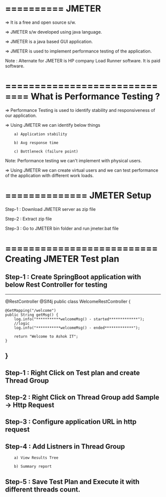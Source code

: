 ==========
JMETER
==========

=> It is a free and open source s/w.

=> JMETER s/w developed using java language.

=> JMETER is a java based GUI application.

=> JMETER is used to implement performance testing of the application.


Note : Alternate for JMETER is HP company Load Runner software. It is paid software.

==============================
What is Performance Testing ?
==============================

=> Performance Testing is used to identify stability and responsiveness of our application.

=> Using JMETER we can identify below things

		a) Application stability
		
		b) Avg response time 
		
		c) Bottleneck (failure point)

Note: Performance testing we can't implement with physical users.

=> Using JMETER we can create virtual users and we can test performance of the application with different work loads.

==============
JMETER Setup
==============

Step-1 : Download JMETER server as zip file 

Step-2 : Extract zip file 

Step-3 : Go to JMETER bin folder and run jmeter.bat file

==========================
Creating JMETER Test plan
==========================

## Step-1 : Create SpringBoot application with below Rest Controller for testing 

------------------------------------------------
@RestController
@Slf4j
public class WelcomeRestController {

	@GetMapping("/welcome")
	public String getMsg() {
		log.info("***********welcomeMsg() - started*************");
		//logic
		log.info("***********welcomeMsg() - ended*************");

		return "Welcome to Ashok IT";
	}

}
------------------------------------------------

## Step-1 : Right Click on Test plan and create Thread Group

## Step-2 : Right Click on Thread Group add Sample -> Http Request

## Step-3 : Configure application URL in http request

## Step-4 : Add Listners in Thread Group 

		a) View Results Tree
		
		b) Summary report

## Step-5 : Save Test Plan and Execute it with different threads count.
